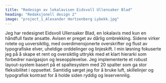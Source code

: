 ```yaml
---
title: "Redesign av lokalavisen Eidsvoll Ullensaker Blad"
heading: "Redaksjonell design 2"
image: "project_1_Alexander Hertzenberg Lybekk.jpg"
---
```


Jeg har redesignet Eidsvoll Ullensaker Blad, en lokalavis med kun en håndfull faste ansatte. Avisen er preget av dårlig ombrekking. Sidene virker rotete og uoversiktlig, med overdimensjonerte overskrifter og flust av typografiske elver, uheldige orddelinger og linjeskift.
I min løsning fokuserte jeg på å skape et rent og oversiktlig uttrykk med et klart hierarki som forbedrer navigasjon og leseopplevelse. Jeg implementerte et robust layout-system basert på et spaltesystem med 20 spalter som ga stor fleksibilitet i oppsettet. Samtidig sørget jeg for å bruke luft, skillelinjer og typografisk kontrast for å holde siden ryddig og leservennlig.
